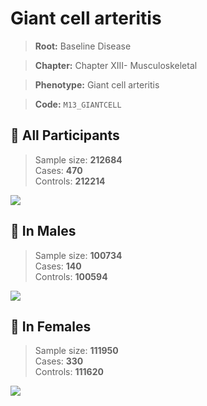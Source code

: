 # Giant cell arteritis

> **Root:** Baseline Disease  

> **Chapter:** Chapter XIII- Musculoskeletal  

> **Phenotype:** Giant cell arteritis  

> **Code:** `M13_GIANTCELL`

## 🧪 All Participants  
> Sample size: **212684**  
> Cases: **470**  
> Controls: **212214**
<img src="/Disease/Figures/ALL/Incidence/M13_GIANTCELL.png"/>
<CsvTable src="/Disease_Data/ALL/Incidence/COX_M13_GIANTCELL.csv" label="🔍 View full results" />

## 👨 In Males  
> Sample size: **100734**  
> Cases: **140**  
> Controls: **100594**
<img src="/Disease/Figures/Male/Incidence/M13_GIANTCELL.png"/>
<CsvTable src="/Disease_Data/Male/Incidence/COX_M13_GIANTCELL.csv" label="🔍 View full results" />

## 👩 In Females  
> Sample size: **111950**  
> Cases: **330**  
> Controls: **111620**
<img src="/Disease/Figures/Female/Incidence/M13_GIANTCELL.png"/>
<CsvTable src="/Disease_Data/Female/Incidence/COX_M13_GIANTCELL.csv" label="🔍 View full results" />
